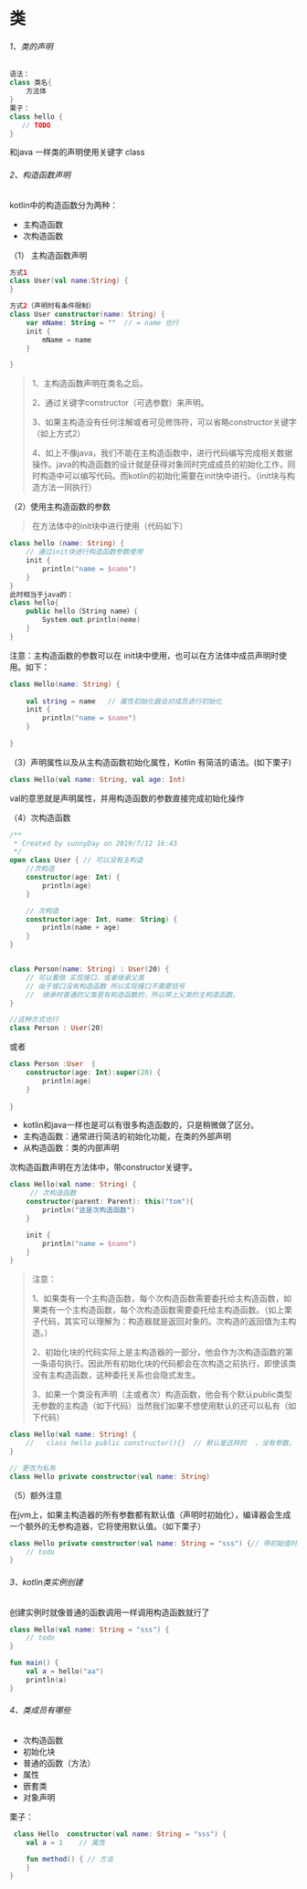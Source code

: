 # 类

###### 1、类的声明

```kotlin
语法：
class 类名{
    方法体
}
栗子：
class hello {
   // TODO
}
```

和java 一样类的声明使用关键字 class

###### 2、构造函数声明

kotlin中的构造函数分为两种：

- 主构造函数
- 次构造函数


（1） 主构造函数声明

```kotlin
方式1
class User(val name:String) {
}

方式2（声明时有条件限制）
class User constructor(name: String) {
    var mName: String = ""  // = name 也行
    init {
        mName = name
    }

}
```



> 1、主构造函数声明在类名之后。
>
> 2、通过关键字constructor（可选参数）来声明。
>
> 3、如果主构造没有任何注解或者可见修饰符，可以省略constructor关键字（如上方式2）
>
> 4、如上不像java，我们不能在主构造函数中，进行代码编写完成相关数据操作。java的构造函数的设计就是获得对象同时完成成员的初始化工作，同时构造中可以编写代码。而kotlin的初始化需要在init快中进行。（init块与构造方法一同执行）

（2）使用主构造函数的参数

> 在方法体中的init块中进行使用（代码如下）

```kotlin
class hello (name: String) {
    // 通过init块进行构造函数参数使用
    init {
        println("name = $name")
    }
}
此时相当于java的：
class hello{
    public hello（String name）{
        System.out.println(neme)
    }
}
```

注意：主构造函数的参数可以在 init块中使用，也可以在方法体中成员声明时使用。如下：

```kotlin
class Hello(name: String) {
    
    val string = name   // 属性初始化器会对成员进行初始化
    init {
        println("name = $name")
    }
    
}
```



（3）声明属性以及从主构造函数初始化属性，Kotlin 有简洁的语法。(如下栗子)

```kotlin
class Hello(val name: String, val age: Int) 
```

val的意思就是声明属性，并用构造函数的参数直接完成初始化操作



（4）次构造函数

```kotlin
/**
 * Created by sunnyDay on 2019/7/12 16:43
 */
open class User { // 可以没有主构造
    //次构造
    constructor(age: Int) {
        println(age)
    }

    // 次构造
    constructor(age: Int, name: String) {
        println(name + age)
    }
}


class Person(name: String) : User(20) {
    // 可以看做 实现接口、或者继承父类
    // 由于接口没有构造函数 所以实现接口不需要括号
    //  继承时普通的父类是有构造函数的，所以带上父类的主构造函数。
}

//这种方式也行
class Person : User(20) 
```

或者
```kotlin
class Person :User  {
    constructor(age: Int):super(20) {
        println(age)
    }
    
}
```


- kotlin和java一样也是可以有很多构造函数的，只是稍微做了区分。
- 主构造函数：通常进行简洁的初始化功能，在类的外部声明
- 从构造函数：类的内部声明

次构造函数声明在方法体中，带constructor关键字。

```kotlin
class Hello(val name: String) {
     // 次构造函数
    constructor(parent: Parent): this("tom"){
        println("这是次构造函数")
    }

    init {
        println("name = $name")
    }
}
```

> 注意：
>
> 1、如果类有⼀个主构造函数，每个次构造函数需要委托给主构造函数，如果类有⼀个主构造函数，每个次构造函数需要委托给主构造函数。（如上栗子代码，其实可以理解为：构造器就是返回对象的。次构造的返回值为主构造。）
>
> 2、初始化块的代码实际上是主构造器的一部分，他会作为次构造函数的第一条语句执行。因此所有初始化块的代码都会在次构造之前执行，即使该类没有主构造函数，这种委托关系也会隐式发生。
>
> 3、如果一个类没有声明（主或者次）构造函数，他会有个默认public类型无参数的主构造（如下代码）当然我们如果不想使用默认的还可以私有（如下代码）

```kotlin
class Hello(val name: String) {
    //   class hello public constructor(){}  // 默认是这样的  ，没有参数。
}

// 更改为私有
class Hello private constructor(val name: String) 
```



（5）额外注意

 在jvm上，如果主构造器的所有参数都有默认值（声明时初始化），编译器会生成一个额外的无参构造器，它将使用默认值。（如下栗子）

```kotlin
class Hello private constructor(val name: String = "sss") {// 带初始值时
    // todo
}
```



###### 3、kotlin类实例创建

创建实例时就像普通的函数调用一样调用构造函数就行了

```kotlin
class Hello(val name: String = "sss") {
    // todo
}

fun main() {
    val a = hello("aa")
    println(a)
}

```



###### 4、类成员有哪些

- 次构造函数
- 初始化块
- 普通的函数（方法）
- 属性
- 嵌套类
- 对象声明

栗子：

```kotlin
 class Hello  constructor(val name: String = "sss") {
    val a = 1    // 属性

    fun method() { // 方法
    }  
}
```





